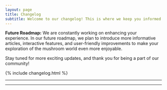 ```yaml
---
layout: page
title: Changelog
subtitle: Welcome to our changelog! This is where we keep you informed about the latest updates, improvements, and additions to our platform.
---
```



**Future Roadmap:** We are constantly working on enhancing your experience. In our future roadmap, we plan to introduce more informative articles, interactive features, and user-friendly improvements to make your exploration of the mushroom world even more enjoyable.

Stay tuned for more exciting updates, and thank you for being a part of our community!


{% include changelog.html %}

---





---

